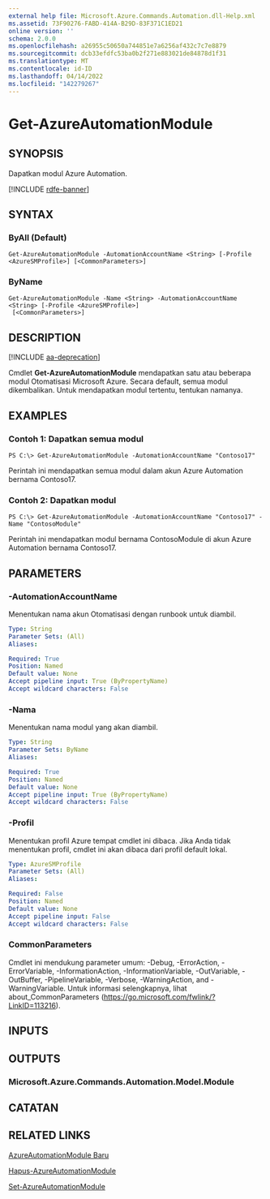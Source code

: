 ```yaml
---
external help file: Microsoft.Azure.Commands.Automation.dll-Help.xml
ms.assetid: 73F90276-FABD-414A-B29D-83F371C1ED21
online version: ''
schema: 2.0.0
ms.openlocfilehash: a26955c50650a744851e7a6256af432c7c7e8879
ms.sourcegitcommit: dcb33efdfc53ba0b2f271e883021de84878d1f31
ms.translationtype: MT
ms.contentlocale: id-ID
ms.lasthandoff: 04/14/2022
ms.locfileid: "142279267"
---
```

# Get-AzureAutomationModule

## SYNOPSIS

Dapatkan modul Azure Automation.

[!INCLUDE [rdfe-banner](../../includes/rdfe-banner.md)]

## SYNTAX

### ByAll (Default)
```
Get-AzureAutomationModule -AutomationAccountName <String> [-Profile <AzureSMProfile>] [<CommonParameters>]
```

### ByName
```
Get-AzureAutomationModule -Name <String> -AutomationAccountName <String> [-Profile <AzureSMProfile>]
 [<CommonParameters>]
```

## DESCRIPTION

[!INCLUDE [aa-deprecation](../include/aa-deprecation.md)]

Cmdlet **Get-AzureAutomationModule** mendapatkan satu atau beberapa modul Otomatisasi Microsoft Azure.
Secara default, semua modul dikembalikan.
Untuk mendapatkan modul tertentu, tentukan namanya.

## EXAMPLES

### Contoh 1: Dapatkan semua modul
```
PS C:\> Get-AzureAutomationModule -AutomationAccountName "Contoso17"
```

Perintah ini mendapatkan semua modul dalam akun Azure Automation bernama Contoso17.

### Contoh 2: Dapatkan modul
```
PS C:\> Get-AzureAutomationModule -AutomationAccountName "Contoso17" -Name "ContosoModule"
```

Perintah ini mendapatkan modul bernama ContosoModule di akun Azure Automation bernama Contoso17.

## PARAMETERS

### -AutomationAccountName
Menentukan nama akun Otomatisasi dengan runbook untuk diambil.

```yaml
Type: String
Parameter Sets: (All)
Aliases: 

Required: True
Position: Named
Default value: None
Accept pipeline input: True (ByPropertyName)
Accept wildcard characters: False
```

### -Nama
Menentukan nama modul yang akan diambil.

```yaml
Type: String
Parameter Sets: ByName
Aliases: 

Required: True
Position: Named
Default value: None
Accept pipeline input: True (ByPropertyName)
Accept wildcard characters: False
```

### -Profil
Menentukan profil Azure tempat cmdlet ini dibaca.
Jika Anda tidak menentukan profil, cmdlet ini akan dibaca dari profil default lokal.

```yaml
Type: AzureSMProfile
Parameter Sets: (All)
Aliases: 

Required: False
Position: Named
Default value: None
Accept pipeline input: False
Accept wildcard characters: False
```

### CommonParameters
Cmdlet ini mendukung parameter umum: -Debug, -ErrorAction, -ErrorVariable, -InformationAction, -InformationVariable, -OutVariable, -OutBuffer, -PipelineVariable, -Verbose, -WarningAction, and -WarningVariable. Untuk informasi selengkapnya, lihat about_CommonParameters (https://go.microsoft.com/fwlink/?LinkID=113216).

## INPUTS

## OUTPUTS

### Microsoft.Azure.Commands.Automation.Model.Module

## CATATAN

## RELATED LINKS

[AzureAutomationModule Baru](./New-AzureAutomationModule.md)

[Hapus-AzureAutomationModule](./Remove-AzureAutomationModule.md)

[Set-AzureAutomationModule](./Set-AzureAutomationModule.md)


